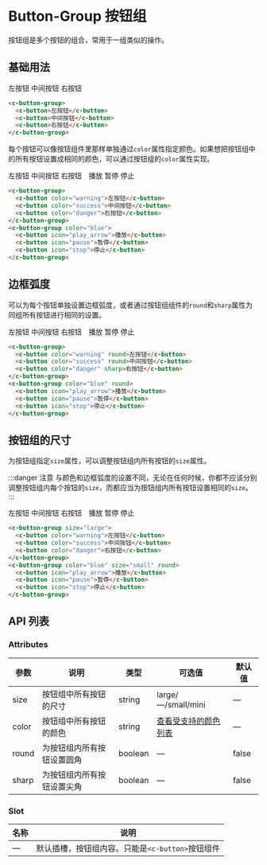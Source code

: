 # Button-Group 按钮组

按钮组是多个按钮的组合，常用于一组类似的操作。

## 基础用法

<c-button-group style="margin-top: 20px;">
  <c-button>左按钮</c-button>
  <c-button>中间按钮</c-button>
  <c-button>右按钮</c-button>
</c-button-group>

```html
<c-button-group>
  <c-button>左按钮</c-button>
  <c-button>中间按钮</c-button>
  <c-button>右按钮</c-button>
</c-button-group>
```

每个按钮可以像按钮组件里那样单独通过`color`属性指定颜色。如果想把按钮组中的所有按钮设置成相同的颜色，可以通过按钮组的`color`属性实现。

<c-button-group style="margin-top: 20px;">
  <c-button color="warning">左按钮</c-button>
  <c-button color="success">中间按钮</c-button>
  <c-button color="danger">右按钮</c-button>
</c-button-group>
<c-button-group style="margin-top: 20px; margin-left: 10px;" color="blue">
  <c-button icon="play_arrow">播放</c-button>
  <c-button icon="pause">暂停</c-button>
  <c-button icon="stop">停止</c-button>
</c-button-group>

```html
<c-button-group>
  <c-button color="warning">左按钮</c-button>
  <c-button color="success">中间按钮</c-button>
  <c-button color="danger">右按钮</c-button>
</c-button-group>
<c-button-group color="blue">
  <c-button icon="play_arrow">播放</c-button>
  <c-button icon="pause">暂停</c-button>
  <c-button icon="stop">停止</c-button>
</c-button-group>
```

## 边框弧度

可以为每个按钮单独设置边框弧度，或者通过按钮组组件的`round`和`sharp`属性为同组所有按钮进行相同的设置。

<c-button-group style="margin-top: 20px;">
  <c-button color="warning" round>左按钮</c-button>
  <c-button color="success" round>中间按钮</c-button>
  <c-button color="danger" sharp>右按钮</c-button>
</c-button-group>
<c-button-group style="margin-top: 20px; margin-left: 10px;" color="blue" round>
  <c-button icon="play_arrow">播放</c-button>
  <c-button icon="pause">暂停</c-button>
  <c-button icon="stop">停止</c-button>
</c-button-group>

```html
<c-button-group>
  <c-button color="warning" round>左按钮</c-button>
  <c-button color="success" round>中间按钮</c-button>
  <c-button color="danger" sharp>右按钮</c-button>
</c-button-group>
<c-button-group color="blue" round>
  <c-button icon="play_arrow">播放</c-button>
  <c-button icon="pause">暂停</c-button>
  <c-button icon="stop">停止</c-button>
</c-button-group>
```

## 按钮组的尺寸

为按钮组指定`size`属性，可以调整按钮组内所有按钮的`size`属性。

:::danger 注意
与颜色和边框弧度的设置不同，无论在任何时候，你都不应该分别调整按钮组内每个按钮的`size`，而都应当为按钮组内所有按钮设置相同的`size`。
:::

<c-button-group style="margin-top: 20px;" size="large">
  <c-button color="warning">左按钮</c-button>
  <c-button color="success">中间按钮</c-button>
  <c-button color="danger">右按钮</c-button>
</c-button-group>
<c-button-group style="margin-top: 20px; margin-left: 10px;" color="blue" size="small" round>
  <c-button icon="play_arrow">播放</c-button>
  <c-button icon="pause">暂停</c-button>
  <c-button icon="stop">停止</c-button>
</c-button-group>

```html
<c-button-group size="large">
  <c-button color="warning">左按钮</c-button>
  <c-button color="success">中间按钮</c-button>
  <c-button color="danger">右按钮</c-button>
</c-button-group>
<c-button-group color="blue" size="small" round>
  <c-button icon="play_arrow">播放</c-button>
  <c-button icon="pause">暂停</c-button>
  <c-button icon="stop">停止</c-button>
</c-button-group>
```

## API 列表

### Attributes
| 参数      | 说明          | 类型      | 可选值                           | 默认值  |
|---------- |-------------- |---------- |-------------------------------- |-------- |
| size | 按钮组中所有按钮的尺寸 | string | large/—/small/mini | — |
| color | 按钮组中所有按钮的颜色 | string | [查看受支持的颜色列表](color.md) | — |
| round | 为按钮组内所有按钮设置圆角 | boolean | — | false |
| sharp | 为按钮组内所有按钮设置尖角 | boolean | — | false |

### Slot

| 名称 | 说明                |
|------|--------------------|
| — | 默认插槽，按钮组内容。只能是`<c-button>`按钮组件 |